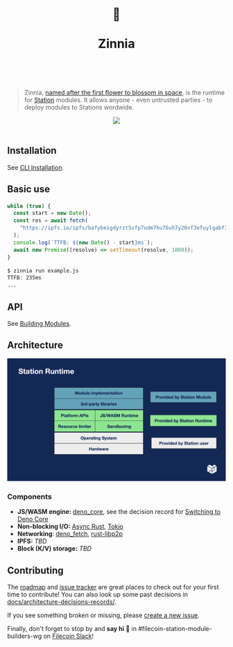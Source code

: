 <h1 align="center">
	<br>
	 🌼
	<br>
	<br>
	Zinnia
	<br>
	<br>
	<br>
</h1>

> Zinnia,
> [named after the first flower to blossom in space](https://www.nasa.gov/image-feature/first-flower-grown-in-space-stations-veggie-facility),
> is the runtime for [Station](https://github.com/filecoin-station/filecoin-station) modules. It
> allows anyone - even untrusted parties - to deploy modules to Stations wordwide.

<div align="center">
  <img src="https://s.yimg.com/uu/api/res/1.2/WtLPXqGgiUashZzP.J4drw--~B/Zmk9ZmlsbDtoPTU4Mzt3PTg3NTthcHBpZD15dGFjaHlvbg--/https://o.aolcdn.com/hss/storage/midas/229be0287167454b558989b2e29221d8/203272974/zinnias-success.jpg.cf.jpg" width="50%" />
  <br>
	<br>
</div>

## Installation

See [CLI Installation](./cli/README.md#installation).

## Basic use

```js
while (true) {
  const start = new Date();
  const res = await fetch(
    "https://ipfs.io/ipfs/bafybeigdyrzt5sfp7udm7hu76uh7y26nf3efuylqabf3oclgtqy55fbzdi/",
  );
  console.log(`TTFB: ${new Date() - start}ms`);
  await new Promise((resolve) => setTimeout(resolve, 1000));
}
```

```bash
$ zinnia run example.js
TTFB: 235ms
...
```

## API

See [Building Modules](./docs/building-modules.md).

## Architecture

![](./docs/images/runtime-diagram.png)

### Components

- **JS/WASM engine:** [deno_core](https://crates.io/crates/deno_core), see the decision record for
  [Switching to Deno Core](docs/architecture-decision-records/2023-01-switching-to-deno-core.md)
- **Non-blocking I/O:** [Async Rust](https://rust-lang.github.io/async-book/),
  [Tokio](https://tokio.rs)
- **Networking**: [deno_fetch](https://crates.io/crates/deno_fetch),
  [rust-libp2p](https://github.com/libp2p/rust-libp2p)
- **IPFS:** _TBD_
- **Block (K/V) storage:** _TBD_

## Contributing

The [roadmap](https://www.notion.so/pl-strflt/Zinnia-Roadmap-b849d322502f4c079525cd8cc887df02) and
[issue tracker](https://github.com/filecoin-station/zinnia/issues) are great places to check out for
your first time to contribute! You can also look up some past decisions in
[docs/architecture-decisions-records/](docs/architecture-decision-records/).

If you see something broken or missing, please
[create a new issue](https://github.com/filecoin-station/zinnia/issues/new).

Finally, don't forget to stop by and **say hi** :wave: in #filecoin-station-module-builders-wg on
[Filecoin Slack](https://filecoin.io/slack)!
